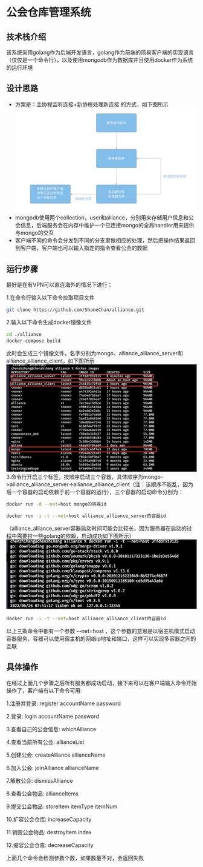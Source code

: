 # 公会仓库管理系统
## 技术栈介绍
 该系统采用golang作为后端开发语言，golang作为前端的简易客户端的实现语言（仅仅是一个命令行），以及使用mongodb作为数据库并且使用docker作为系统的运行环境
## 设计思路
- 方案是：主协程监听连接+新协程处理新连接 的方式，如下图所示
![图片](/images/20220626-151157.jpg)
- mongodb使用两个collection，user和alliance，分别用来存储用户信息和公会信息，后端服务会在内存中维护一个已连接mongo的全局handler用来提供与mongo的交互
- 客户端不同的命令会分发到不同的分支里做相应的处理，然后把操作结果返回到客户端，客户端也可以输入指定的指令查看公会的数据
## 运行步骤
最好是在有VPN可以直连海外的情况下进行：

1.在命令行输入以下命令拉取项目文件
```bash
git clone https://github.com/ShaneChan/alliance.git
```
2.输入以下命令生成docker镜像文件
```bash
cd ./alliance
docker-compose build
```
此时会生成三个镜像文件，名字分别为mongo、alliance_alliance_server和alliance_alliance_client，如下图所示
![图片](/images/20220626-154836.jpg)
3.命令行开启三个标签，按顺序启动三个容器，具体顺序为mongo->alliance_alliance_server->alliance_alliance_client（注：该顺序不能乱，因为后一个容器的启动依赖于前一个容器的运行），三个容器的启动命令分别为：
```bash
docker run -d --net=host mongo的容器id
```
```bash
docker run -i -t --net=host alliance_alliance_server的容器id
```
（alliance_alliance_server容器启动时间可能会比较长，因为服务器在启动的过程中需要拉一些golang的依赖，启动成功如下图所示）
![图片](/images/20220627-110415.jpg)
```bash
docker run -i -t --net=host alliance_alliance_client的容器id
```
以上三条命令中都有一个参数 --net=host ，这个参数的意思是以宿主机模式启动容器服务，容器可以使用宿主机的网络ip地址和端口，这样可以实现多容器之间的互联
## 具体操作
在经过上面几个步骤之后所有服务都成功启动，接下来可以在客户端输入命令开始操作了，客户端有以下命令可用:

1.注册并登录: register accountName password
 
2.登录: login accountName password
 
3.查看自己的公会信息: whichAlliance
 
4.查看当前所有公会: allianceList 
 
5.创建公会: createAlliance allianceName
 
6.加入公会: joinAlliance allianceName 
 
7.解散公会: dismissAlliance
 
8.查看公会物品: allianceItems
 
9.提交公会物品: storeItem itemType itemNum 

10.扩容公会仓库: increaseCapacity 
 
11.销毁公会物品: destroyItem index 

12.缩容公会仓库: decreaseCapacity

上面几个命令会检测参数个数，如果数量不对，会返回失败